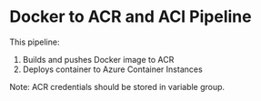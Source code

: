# Docker to ACR and ACI Pipeline

This pipeline:
1. Builds and pushes Docker image to ACR
2. Deploys container to Azure Container Instances

Note: ACR credentials should be stored in variable group.
